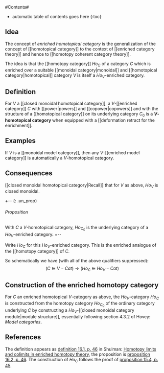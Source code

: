 #Contents#
* automatic table of contents goes here
{:toc}

## Idea ##

The concept of _enriched homotopical category_ is the generalization of the concept of [[homotopical category]] to the context of [[enriched category theory]] and hence to [[homotopy coherent category theory]].

The idea is that the [[homotopy category]] $Ho_C$ of a category $C$ which is enriched over a suitable [[monoidal category|monoidal]]  and [[homotopical category|homotopical]] category $V$ is itself a $Ho_V$-enriched category.

## Definition ##

For $V$ a [[closed monoidal homotopical category]],
a $V$-[[enriched category]] $C$ with [[power|powers]] and [[copower|copowers]] and with the structure of a [[homotopical category]] on its underlying category $C_0$ is a **$V$-homotopical category** when equipped with a [[deformation retract for the enrichment]].

## Examples ##

If $V$ is a [[monoidal model category]], then any $V$-[[enriched model category]] is automatically a $V$-homotopical category.

## Consequences ##

[[closed monoidal homotopical category|Recall]] that for $V$ as above, $Ho_V$ is closed monoidal.

+-- {: .un_prop}
###### Proposition
With $C$ a $V$-homotopical category, $Ho_{C_0}$ is the underlying category of a $Ho_V$-enriched category.
=--

Write $Ho_C$ for this $Ho_V$-enriched category.  This is the enriched analogue of the [[homotopy category]] of $C$.

So schematically we have (with all of the above qualifiers suppressed):
$$
  (C \in V-Cat) \Rightarrow (Ho_C \in Ho_V-Cat)
$$

## Construction of the enriched homotopy category ##

For $C$ an enriched homotopical $V$-category as above, the  $Ho_V$-category $Ho_C$ is constructed from the homotopy category $Ho_{C_0}$ of the ordinary category underlying $C$ by constructing a $Ho_V$-[[closed monoidal category module|module structure]], essentially following 
section 4.3.2 of Hovey: _Model categories_.

## References ##

The definition appears as [definition 16.1, p. 46](http://arxiv.org/PS_cache/math/pdf/0610/0610194v1.pdf#page=46) in Shulman: [Homotopy limits and colimits in enriched homotopy theory](http://arxiv.org/abs/math.AT/0610194v1), the proposition is [proposition 16.2, p. 46](http://arxiv.org/PS_cache/math/pdf/0610/0610194v1.pdf#page=46). The construction of $Ho_C$ follows the proof of [proposition 15.4, p. 45](http://arxiv.org/PS_cache/math/pdf/0610/0610194v1.pdf#page=46).
